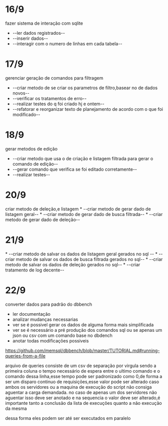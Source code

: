 <h1>16/9</h1>
fazer sistema de interação com sqlite

* --ler dados registrados--
* --inserir dados--
* --interagir com o numero de linhas em cada tabela--

<h1>17/9</h1>
gerenciar geração de comandos para filtragem

* --criar metodo de se criar os parametros de filtro,basear no de dados novos--
* --verificar os tratamentos de erro--
* --realizar testes do q foi criado hj e ontem--
* --refatorar e reorganizar texto de planejamento de acordo com o que foi modificado--

<h1>18/9</h1>
gerar metodos de edição

* --criar metodo que usa o de criação e listagem filtrada para gerar o comando de edição--
* --gerar comando que verifica se foi editado corretamente--
* --realizar testes--


<h1>20/9</h1>
criar metodo de deleção,e listagem
 * --criar metodo de gerar dado de listagem geral--
 * --criar metodo de gerar dado de busca filtrada--
 * --criar metodo de gerar dado de deleção--

 <h1>21/9</h1>
 * --criar metodo de salvar os dados de listagem geral gerados no sql --
 * --criar metodo de salvar os dados de busca filtrada gerados no sql--
 * --criar metodo de salvar os dados de deleção gerados no sql--
 * --criar tratamento de log decente--
 
<h1>22/9</h1>
converter dados para padrão do dbbench

* ler documentação
* analizar mudanças necessarias
* ver se é possivel gerar os dados de alguma forma mais simplificada
* ver se é necessário a pré produção dos comandos sql ou se apenas um json ou csv com um comando base no dbdench
* anotar todas modificações possiveis

https://github.com/memsql/dbbench/blob/master/TUTORIAL.md#running-queries-from-a-file

arquivo de queries consiste de um csv de separação por virgula sendo a primeira coluna o tempo necessário de espera entre o ultimo comando e o comando dessa linha,esse tempo pode ser padronizado como 0,de forma a ser um disparo continuo de requisições,esse valor pode ser alterado caso ambos os servidores ou a maquina de execução do script não consiga aguentar a carga demandada.
no caso de apenas um dos servidores não aguentar isso deve ser anotado e na sequencia o valor deve ser alterado,é importante tanto a conclusão da lista de execuções quanto a não execução da mesma

dessa forma eles podem ser até ser executados em paralelo
